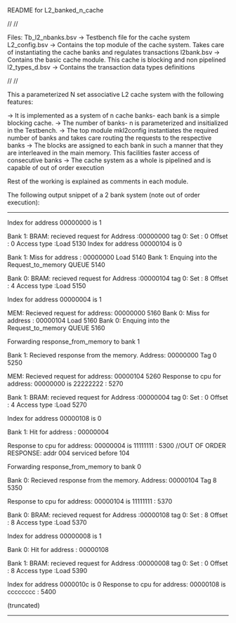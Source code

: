 README for L2_banked_n_cache

//
//

Files:
Tb_l2_nbanks.bsv   -> Testbench file for the cache system
L2_config.bsv      -> Contains the top module of the cache system. 
					  Takes care of instantiating the cache banks and regulates transactions
l2bank.bsv         -> Contains the basic cache module. This cache is blocking and non pipelined
l2_types_d.bsv     -> Contains the transaction data types definitions

//
//

This a parameterized N set associative L2 cache system with the following features:

-> It is implemented as a system of n cache banks- each bank is a simple blocking cache.
-> The number of banks- n is parameterized and insitialized in the Testbench.
-> The top module mkl2config instantiates the required number of banks and takes care routing the requests to the respective banks
-> The blocks are assigned to each bank in such a manner that they are interleaved in the main memory. This facilities faster access of consecutive banks
-> The cache system as a whole is pipelined and is capable of out of order execution

Rest of the working is explained as comments in each module.

The following output snippet of a 2 bank system (note out of order execution):

*****************

Index for address 00000000 is   1

Bank   1: BRAM: recieved request for Address :00000000 tag      0: Set :   0 Offset : 0 Access type :Load 5130
Index for address 00000104 is   0

Bank   1: Miss for address : 00000000 Load                5140
Bank   1: Enquing into the Request_to_memory QUEUE                5140

Bank   0: BRAM: recieved request for Address :00000104 tag      0: Set :   8 Offset : 4 Access type :Load 5150

Index for address 00000004 is   1

MEM: Recieved request for address: 00000000                5160
Bank   0: Miss for address : 00000104 Load                5160
Bank   0: Enquing into the Request_to_memory QUEUE                5160

Forwarding response_from_memory to bank   1

Bank   1: Recieved response from the memory. Address: 00000000 Tag        0   5250

MEM: Recieved request for address: 00000104                5260
Response to cpu for address: 00000000 is 22222222 :                5270

Bank   1: BRAM: recieved request for Address :00000004 tag      0: Set :   0 Offset : 4 Access type :Load 5270

Index for address 00000108 is   0

Bank   1: Hit for address : 00000004

Response to cpu for address: 00000004 is 11111111 :                5300        //OUT OF ORDER RESPONSE: addr 004 serviced before 104

Forwarding response_from_memory to bank   0

Bank   0: Recieved response from the memory. Address: 00000104 Tag        8     5350

Response to cpu for address: 00000104 is 11111111 :                5370

Bank   0: BRAM: recieved request for Address :00000108 tag      0: Set :   8 Offset : 8 Access type :Load  5370

Index for address 00000008 is   1

Bank   0: Hit for address : 00000108

Bank   1: BRAM: recieved request for Address :00000008 tag      0: Set :   0 Offset : 8 Access type :Load   5390

Index for address 0000010c is   0
Response to cpu for address: 00000108 is cccccccc :    5400

(truncated)
**************************





















